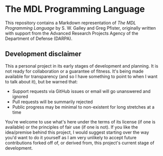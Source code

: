 # The MDL Programming Language

This repository contains a Markdown representation of *The MDL Programming Language* by S. W. Galley and Greg Pfister, originally written with support from the Advanced Research Projects Agency of the Department of Defense (DARPA).

## Development disclaimer

This a personal project in its early stages of development and planning. It is not ready for collaboration or a guarantee of fitness. It's being made available for transparency (and so I have something to point to when I want to talk about it), but be warned that:

- Support requests via GitHub issues or email will go unanswered and ignored
- Pull requests will be summarily rejected
- Public progress may be minimal to non-existent for long stretches at a time

You're welcome to use what's here under the terms of its license (if one is available) or the principles of fair use (if one is not). If you like the idea/premise behind this project, I would suggest starting over the way you'd want to do it yourself as I am very unlikely to accept future contributions forked off of, or derived from, this project's current stage of development.
